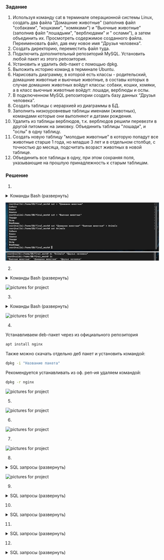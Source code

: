 ### Задание

1. Используя команду cat в терминале операционной системы Linux, создать два файла "Домашние животные"
   (заполнив файл "собаками", "кошками", "хомяками") и "Вьючные животные" (заполнив файл "лошадьми", "верблюдами" и "
   ослами"),
   а затем объединить их. Просмотреть содержимое созданного файла. Переименовать файл, дав ему новое имя "Друзья
   человека".
2. Создать директорию, переместить файл туда.
3. Подключить дополнительный репозиторий MySQL. Установить любой пакет из этого репозитория.
4. Установить и удалить deb-пакет с помощью dpkg.
5. Выложить историю команд в терминале Ubuntu.
6. Нарисовать диаграмму, в которой есть классы - родительский, домашние животные и вьючные животные,
   в составы которых в случае домашних животных войдут классы: собаки, кошки, хомяки, а в класс вьючные животные войдут:
   лошади, верблюды и ослы.
7. В подключенном MySQL репозитории создать базу данных “Друзья человека”.
8. Создать таблицы с иерархией из диаграммы в БД.
9. Заполнить низкоуровневые таблицы именами (животных), командами которые они выполняют и датами рождения.
10. Удалить из таблицы верблюдов, т.к. верблюдов решили перевезти в другой питомник на зимовку.
    Объединить таблицы "лошади", и "ослы" в одну таблицу.
11. Создать новую таблицу "молодые животные" в которую попадут все животные старше 1 года, но младше 3 лет
    и в отдельном столбце, с точностью до месяца, подсчитать возраст животных в новой таблице.
12. Объединить все таблицы в одну, при этом сохраняя поля, указывающие на прошлую принадлежность к старым таблицам.

### Решение

1.
<details>
    <summary>Команды Bash (развернуть)</summary>

```bash
cat > "Домашние животные"
Собаки
Кошки
Хомяки

'Ctrl+d'
```

```bash
cat > "Вьючные животные"
Лошади
Ослы
Верблюды

'Ctrl+d'
```

```bash
cat "Домашние животные" "Вьючные животные" > Animals
cat Animals
mv "Animals" "Друзья человека"
```

</details>

![pictures for project](https://github.com/Vailbi/Control_work_/blob/main/Linux_part_1/screenshots/1-1.png?raw=true)
![pictures for project](https://github.com/Vailbi/Control_work_/blob/main/Linux_part_1/screenshots/1-2.png?raw=true)

2.

<details>
    <summary>Команды Bash (развернуть)</summary>

```bash
mkdir folder_new
mv 'Друзья человека' folder_new/
ls
cd folder_new/
ls
```

</details>

![pictures for project](/Users/fedorhoruzij/Desktop/Control_work/Linux_part_1/screenshots/2.png)

3.
<details>
    <summary>Команды Bash (развернуть)</summary>

```bash
sudo apt-get update
sudo apt update
sudo apt install mysql-server
sudo service mysql status
```

</details>

![pictures for project](/Users/fedorhoruzij/Desktop/Control_work/Linux_part_1/screenshots/3.png)

4.

Устанавливаем deb-пакет через из официального репозитория 
```bash
apt install nginx
```
Также можно скачать отдельно деб пакет и установить командой:
```bash
dpkg -i "Название пакета"
```
Рекомендуется устанавливать из оф. реп-ия
удаляем командой:
```bash
dpkg -r nginx
```
![pictures for project](/Users/fedorhoruzij/Desktop/Control_work/Linux_part_1/screenshots/4.png)

5.

![pictures for project](/Users/fedorhoruzij/Desktop/Control_work/Linux_part_1/screenshots/5.png)

6.

![pictures for project](/Users/fedorhoruzij/Desktop/Control_work/Linux_part_1/screenshots/diagram.png)

7.

![pictures for project](/Users/fedorhoruzij/Desktop/Control_work/Linux_part_1/screenshots/7.png)

8.

<details>
    <summary>SQL запросы (развернуть)</summary>

```sql
USE Друзья_человека;

CREATE TABLE Родительский_класс (
  id INT PRIMARY KEY AUTO_INCREMENT,
  тип VARCHAR(50)
);


CREATE TABLE Домашние_животные (
  id INT PRIMARY KEY,
  вид VARCHAR(50),
  FOREIGN KEY (id) REFERENCES Родительский_класс(id)
);


CREATE TABLE Собаки (
  id INT PRIMARY KEY,
  имя VARCHAR(50),
  команда VARCHAR(50),
  дата_рождения DATE,
  FOREIGN KEY (id) REFERENCES Домашние_животные(id)
);


CREATE TABLE Кошки (
  id INT PRIMARY KEY,
  имя VARCHAR(50),
  команда VARCHAR(50),
  дата_рождения DATE,
  FOREIGN KEY (id) REFERENCES Домашние_животные(id)
);


CREATE TABLE Хомяки (
  id INT PRIMARY KEY,
  имя VARCHAR(50),
  команда VARCHAR(50),
  дата_рождения DATE,
  FOREIGN KEY (id) REFERENCES Домашние_животные(id)
);


CREATE TABLE Вьючные_животные (
  id INT PRIMARY KEY,
  вид VARCHAR(50),
  FOREIGN KEY (id) REFERENCES Родительский_класс(id)
);


CREATE TABLE Лошади (
  id INT PRIMARY KEY,
  имя VARCHAR(50),
  команда VARCHAR(50),
  дата_рождения DATE,
  FOREIGN KEY (id) REFERENCES Вьючные_животные(id)
);


CREATE TABLE Верблюды (
  id INT PRIMARY KEY,
  имя VARCHAR(50),
  команда VARCHAR(50),
  дата_рождения DATE,
  FOREIGN KEY (id) REFERENCES Вьючные_животные(id)
);


CREATE TABLE Ослы (
  id INT PRIMARY KEY,
  имя VARCHAR(50),
  команда VARCHAR(50),
  дата_рождения DATE,
  FOREIGN KEY (id) REFERENCES Вьючные_животные(id)
);

show databases;
show tables;
```

</details>

![pictures for project](/Users/fedorhoruzij/Desktop/Control_work/Linux_part_1/screenshots/8.png)

9.

<details>
    <summary>SQL запросы (развернуть)</summary>

```sql
INSERT INTO Верблюды ( имя, команда, дата_рождения)
VALUES ('Горбатый', 'Пошел пошел', '2019-09-01'),
       ('Губатый', 'Стоять' '2020-11-12'),
       ('Волосатый', 'Пей давай' '2021-04-05');

INSERT INTO Кошки ( имя, команда, дата_рождения)
VALUES ('Филька', 'Кис-кис-кис', '2020-01-21'),
       ('Рыся', 'Мур-мур-мур', '2021-03-09');

INSERT INTO Лошади ( имя, команда, дата_рождения)
VALUES ('Хромомой', 'Нооо!', '2020-01-21'),
       ('Косой', 'Бррррр', '2022-03-08');

INSERT INTO Ослы ( имя, команда, дата_рождения)
VALUES ('Ишачело', 'Гойда!', '2019-01-21'),
       ('Зелепыня', 'Дайдай', '2021-03-08');

INSERT INTO Собаки ( имя, команда, дата_рождения)
VALUES ('Бобик', 'Голос', '2019-01-21'),
       ('Рекс', 'Сидеть', '2020-03-08');

INSERT INTO Хомяки ( имя, команда, дата_рождения)
VALUES ('Защекан', 'Взять, '2022-01-21'),
       ('ШерлокХомс', 'ФырФыр', '2023-03-08');
```

</details>

10.

<details>
    <summary>SQL запросы (развернуть)</summary>

```sql
TRUNCATE TABLE Верблюды;
```

```sql
CREATE TABLE Парнокопытные AS
SELECT * FROM Лошади
UNION
SELECT * FROM Ослы;
```

</details>

11.

<details>
    <summary>SQL запросы (развернуть)</summary>

```sql
CREATE TABLE Парнокопытные AS
SELECT *, TIMESTAMPDIFF(MONTH, дата_рождения, CURDATE()) AS возраст_в_месяцах
FROM (
    SELECT 'Собаки' AS тип_животного, имя, команда, дата_рождения FROM Собаки
    UNION ALL
    SELECT 'Кошки' AS тип_животного, имя, команда, дата_рождения FROM Кошки
    UNION ALL
    SELECT 'Хомяки' AS тип_животного, имя, команда, дата_рождения FROM Хомяки
    UNION ALL
    SELECT 'Лошади' AS тип_животного, имя, команда, дата_рождения FROM Лошади
    UNION ALL
    SELECT 'Ослы' AS тип_животного, имя, команда, дата_рождения FROM Ослы
) AS животные
WHERE дата_рождения >= DATE_SUB(CURDATE(), INTERVAL 3 YEAR)
AND дата_рождения <= DATE_SUB(CURDATE(), INTERVAL 1 YEAR);

```

</details>

12.

<details>
    <summary>SQL запросы (развернуть)</summary>

```sql
CREATE TABLE Полный_состав AS
SELECT 'Собаки' AS тип_животного, имя, команда, дата_рождения FROM Собаки
UNION ALL
SELECT 'Кошки' AS тип_животного, имя, команда, дата_рождения FROM Кошки
UNION ALL
SELECT 'Хомяки' AS тип_животного, имя, команда, дата_рождения FROM Хомяки
UNION ALL
SELECT 'Лошади' AS тип_животного, имя, команда, дата_рождения FROM Лошади
UNION ALL
SELECT 'Ослы' AS тип_животного, имя, команда, дата_рождения FROM Ослы;

```

</details>
